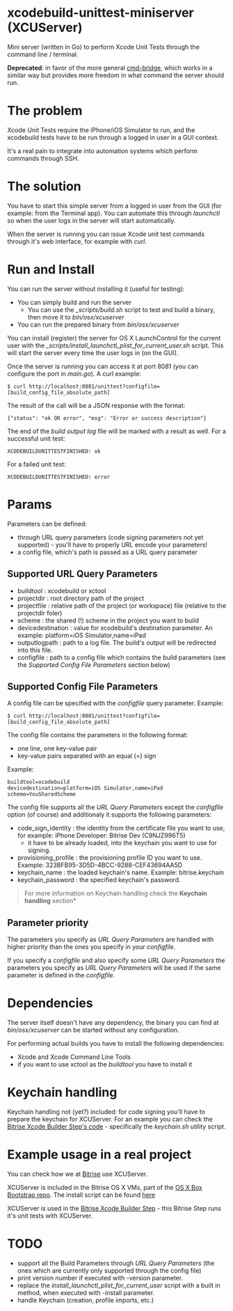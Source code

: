 xcodebuild-unittest-miniserver (XCUServer)
==============================

Mini server (written in Go) to perform Xcode Unit Tests through the command line / terminal.

**Deprecated**: in favor of the more general [cmd-bridge](https://github.com/bitrise-io/cmd-bridge), which works in a similar way but provides more freedom in what command the server should run.

# The problem

Xcode Unit Tests require the iPhone/iOS Simulator to run, and the xcodebuild tests have to be run through a logged in user in a GUI context.

It's a real pain to integrate into automation systems which perform commands through SSH.


# The solution

You have to start this simple server from a logged in user from the GUI (for example: from the Terminal app). You can automate this through *launchctl* so when the user logs in the server will start automatically.

When the server is running you can issue Xcode unit test commands through it's web interface, for example with *curl*.


# Run and Install

You can run the server without installing it (useful for testing):

* You can simply build and run the server
	* You can use the *_scripts/build.sh* script to test and build a binary, then move it to *bin/osx/xcuserver*
* You can run the prepared binary from *bin/osx/xcuserver*

You can install (register) the server for OS X LaunchControl for the current user with the *_scripts/install_launchctl_plist_for_current_user.sh* script. This will start the server every time the user logs in (on the GUI).

Once the server is running you can access it at port 8081 (you can configure the port in *main.go*).
A curl example:
	
	$ curl http://localhost:8081/unittest?configfile=[build_config_file_absolute_path]

The result of the call will be a JSON response with the format:

	{"status": "ok OR error", "msg": "Error or success description"}

The end of the *build output log* file will be marked with a result as well.
For a successful unit test:
	
	XCODEBUILDUNITTESTFINISHED: ok

For a failed unit test:

	XCODEBUILDUNITTESTFINISHED: error


# Params

Parameters can be defined:

* through URL query parameters (code signing parameters not yet supported) - you'll have to properly URL encode your parameters!
* a config file, which's path is passed as a URL query parameter

## Supported URL Query Parameters

* buildtool : xcodebuild or xctool
* projectdir : root directory path of the project
* projectfile : relative path of the project (or workspace) file (relative to the projectdir foler)
* scheme : the shared (!) scheme in the project you want to build
* devicedestination : value for xcodebuild's destination parameter. An example: platform=iOS Simulator,name=iPad
* outputlogpath : path to a log file. The build's output will be redirected into this file.
* configfile : path to a config file which contains the build parameters (see the *Supported Config File Parameters* section below)

## Supported Config File Parameters

A config file can be specified with the *configfile* query parameter.
Example:

	$ curl http://localhost:8081/unittest?configfile=[build_config_file_absolute_path]

The config file contains the parameters in the following format:

* one line, one key-value pair
* key-value pairs separated with an equal (=) sign

Example:

	buildtool=xcodebuild
	devicedestination=platform=iOS Simulator,name=iPad
	scheme=YouSharedScheme

The config file supports all the *URL Query Parameters* except the *configfile* option (of course) and additionaly it supports the following parameters:

* code_sign_identity : the identity from the certificate file you want to use, for example: iPhone Developer: Bitrise Dev (C9NJZ996T5)
	* it have to be already loaded, into the keychain you want to use for signing.
* provisioning_profile : the provisioning profile ID you want to use. Example: 323BFB95-3D5D-4BCC-9288-CEF43694AA5D
* keychain_name : the loaded keychain's name. Example: bitrise.keychain
* keychain_password : the specified keychain's password.

> For more information on Keychain handling check the **Keychain handling** section*


## Parameter priority

The parameters you specify as *URL Query Parameters* are handled with higher priority than the ones you specify in your *configfile*.

If you specify a *configfile* and also specify some *URL Query Parameters* the parameters you specify as *URL Query Parameters* will be used if the same parameter is defined in the *configfile*.


# Dependencies

The server itself doesn't have any dependency, the binary you can find at *bin/osx/xcuserver* can be started without any configuration.

For performing actual builds you have to install the following dependencies:

* Xcode and Xcode Command Line Tools
* if you want to use xctool as the *buildtool* you have to install it


# Keychain handling

Keychain handling not (yet?) included: for code signing you'll have to prepare the keychain for XCUServer. For an example you can check the [Bitrise Xcode Builder Step's code](https://github.com/bitrise-io/steps-xcode-builder) - specifically the *keychain.sh* utility script.


# Example usage in a real project

You can check how we at [Bitrise](http://www.bitrise.io) use XCUServer.

XCUServer is included in the Bitrise OS X VMs, part of the [OS X Box Bootstrap repo](https://github.com/bitrise-io/osx-box-bootstrap).
The install script can be found [here](https://github.com/bitrise-io/osx-box-bootstrap/blob/master/installers/install_xcuserver.sh)

XCUServer is used in the [Bitrise Xcode Builder Step](https://github.com/bitrise-io/steps-xcode-builder) - this Bitrise Step runs it's unit tests with XCUServer.


# TODO

* support all the Build Parameters through *URL Query Parameters* (the ones which are currently only supported through the config file)
* print version number if executed with -version parameter.
* replace the *install_launchctl_plist_for_current_user* script with a built in method, when executed with -install parameter.
* handle Keychain (creation, profile imports, etc.)
